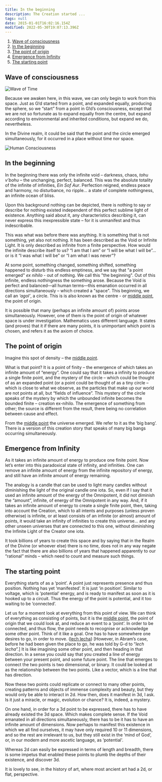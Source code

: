 ```yaml
---
title: In the beginning
description: The Creation started ...
tags: null
date: 2015-01-01T16:02:16.154Z
modified: 2022-05-30T19:07:13.396Z
---
```


1. [Wave of consciousness](#wave-of-consciousness)
2. [In the beginning](#in-the-beginning)
3. [The point of origin](#the-point-of-origin)
4. [Emergence from Infinity](#emergence-from-infinity)
5. [The starting point](#the-starting-point)

## Wave of consciousness

![Wave of Time](/posts/img/qkab/Diagram%20Kab4%20-%20Wave.png)

Because we awaken here, in this wave, we can only begin to work from this space. Just as G!d started from a point, and expanded equally, producing the sphere, so we “start” from a point in G!d’s consciousness, except that we are not so fortunate as to expand equally from the centre, but expand according to environmental and inherited conditions, but expand we do, nevertheless.

In the Divine realm, it could be said that the point and the circle emerged simultaneously, for it occurred in a place without time nor space.

![Human Consciousness](/posts/img/qkab/Diagram%20Kab5%20-%20Human%20Consciousness.png)

## In the beginning

In the beginning there was only the infinite void – darkness, chaos, _tohu v’bohu_ – the unchanging, perfect, balanced. This was the absolute totality of the infinite of infinities, _Ein Sof Aur_. Perfection reigned, endless peace and harmony, no disturbance, no ripple... a state of complete nothingness, an infinite ocean of bliss.

Upon this background nothing can be depicted, there is nothing to say or describe for nothing existed independent of this perfect sublime light of existence. Anything said about it, any characteristics describing it, can never express this inexpressible state – for it is unmanifest and thus indescribable.

This was what was before there was anything. It is something that is not something, yet also not nothing. It has been described as the Void or Infinite Light. It is only described as infinite from a finite perspective. How would the infinite describe itself to us? “I am that I am” or “I will be what I will be”... or is it “I was what I will be” or “I am what I was never”?

At some point, something changed, something shifted, something happened to disturb this endless emptiness, and we say that "a point emerged" _ex nihilo_ - out of nothing. We call this "the beginning". Out of this infinite, endless nothingness the something arose. Because the Void is perfect and balanced&mdash;all human terms&mdash;this emanation occurred in all directions simultaneously – which created a "space". This beginning, we call an _‘agol’_, a circle. This is is also known as the centre - or [middle point](/posts/qkab/middle_point/), the point of origin.

It is possible that many (perhaps an infinite amount of) points arose simultaneously. However, one of them is the point of origin of whatever space is under investigation. Mathematics uses different language. It states (and proves) that it if there are many points, it is unimportant which point is chosen, and refers it as the axiom of choice.

## The point of origin

Imagine this spot of density – the [middle point](/posts/qkab/middle_point/index.html#the-middle-point).

What is that point? It is a point of finity – the emergence of which takes an infinite amount of “energy”. One could say that it takes a infinity to produce a single finite point, and the mystery of the circle – which could be thought of as an expanded point (or a point could be thought of as a tiny circle – which is close to what we observe, as the particles that make up our world are not points at all, but “fields of influence”. This mystery of the circle speaks of the mystery by which the unbounded infinite becomes the bounded finite – creation ex-nihilo. The emergence of something from other; the source is different from the result, there being no correlation between cause and effect.

From the [middle point](/posts/qkab/middle_point/index.html#the-middle-point) the universe emerged. We refer to it as the ‘big bang’. There is a version of this creation story that speaks of many big bangs occurring simultaneously.

## Emergence from Infinity

As it takes an infinite amount of energy to produce one finite point. Now let’s enter into this paradoxical state of infinity, and infinities. One can remove an infinite amount of energy from the infinite repository of energy, and still have an infinite amount of energy remaining.

The analogy is a candle that can be used to light many candles without diminishing the light of the original candle one iota. So, even if I say that it used an infinite amount of the energy of the Omnipotent, it did not diminish the “amount”, infinite, of energy of the Omnipotent in any way. And, if it takes an infinite amount of energy to create a single finite point, then, taking into account the Creation, which to all intents and purposes (unless proven otherwise) is infinite, or at least consists of an infinite (or almost) amount of points, it would take an infinity of infinities to create this universe… and any other unseen universes that are connected to this one, without diminishing the Infinite Light of the Creator one iota.

It took billions of years to create this space and by saying that in the Realm of the Divine (or whoever else) there is no time, does not in any way negate the fact that there are also billions of years that happened apparently to our “rational” minds – which need to count and measure such things.

## The starting point

Everything starts of as a ‘point’. A point just represents presence and thus position. Nothing has yet ‘manifested’. It is just ‘in position’. Similar to voltage, which is ‘potential’ energy, and is ready to manifest as soon as it is hooked up to a circuit. Thus the energy of the point is potential, and it too waiting to be ‘connected’.

Let us for a moment look at everything from this point of view. We can think of everything as consisting of points, but it is the [middle point](/posts/qkab/middle_point/index.html#the-middle-point), the point of origin that we could look at, and reduce an event to a ‘point’. In order to be connected, and thus flow, the point needs to recognise or acknowledge some other point. Think of it like a goal. One has to have somewhere one desires to go, in order to move. {[lech lecha](go.html)} [However, in Abram’s case, before he had been given the place to go, he was told by G-d to “_lech lecha_”.] It is like imagining some other point, and then heading in that direction. In a sense you could say that you created a line of energy between your present point, and some future point. The line that emerges to connect the two points is two dimensional, or binary. It could be looked at as the relationship between the two points. Like a vector, which is a line that has direction.

Now these two points could replicate or connect to many other points, creating patterns and objects of immense complexity and beauty, but they would only be able to interact in 2d. How then, does it manifest in 3d, I ask. Is it just a miracle, or magic, evolution or chance? It is, indeed, a mystery.

On one hand, in order for a 3d point to be expressed, there has to have already existed the 3d space. Which makes complete sense. If the Void emanated in all directions simultaneously, there has to be it has to have an infinite amount of dimensions. Now perhaps to manifest this existence in which we all find ourselves, it may have only required 10 or 11 dimensions, and so the rest are irrelevant to us, but they still exist in the ‘mind of God’, or, in our modern and more ascetic language, as ‘potential'.

Whereas 2d can easily be expressed in terms of length and breadth, there is some impetus that enabled these points to plumb the depths of their existence, and discover 3d.

It is lovely to see, in the history of art, where most ancient art had a 2d, or flat, perspective.
